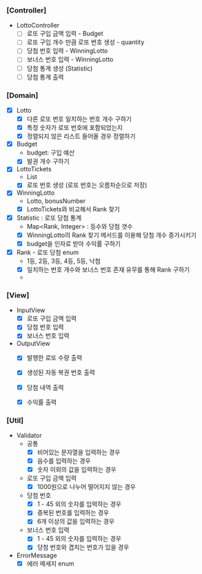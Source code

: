 ### [Controller]
- LottoController
  - [ ] 로또 구입 금액 입력 - Budget
  - [ ] 로또 구입 개수 만큼 로또 번호 생성 - quantity
  - [ ] 당첨 번호 입력 - WinningLotto
  - [ ] 보너스 번호 입력 - WinningLotto
  - [ ] 당첨 통계 생성 (Statistic)
  - [ ] 당첨 통계 출력

### [Domain]
- [x] Lotto 
  - [x] 다른 로또 번호 일치하는 번호 개수 구하기
  - [x] 특정 숫자가 로또 번호에 포함되었는지
  - [x] 정렬되지 않은 리스트 들어올 경우 정렬하기
- [x] Budget
  - budget: 구입 예산
  - [x] 발권 개수 구하기
- [x] LottoTickets
  - List<Lotto> 
  - [x] 로또 번호 생성 (로또 번호는 오름차순으로 저장)
- [x] WinningLotto
  - Lotto, bonusNumber
  - [x] LottoTickets와 비교해서 Rank 찾기
- [x] Statistic : 로또 당첨 통계
  - Map<Rank, Integer> : 등수와 당첨 갯수
  - [x] WinningLotto의 Rank 찾기 메서드를 이용해 당첨 개수 증가시키기
  - [x] budget을 인자로 받아 수익률 구하기
- [x] Rank - 로또 당첨 enum
  - 1등, 2등, 3등, 4등, 5등, 낙첨 
  - [x] 일치하는 번호 개수와 보너스 번호 존재 유무를 통해 Rank 구하기
  - 
### [View]
- InputView
  - [x] 로또 구입 금액 입력
  - [x] 당첨 번호 입력
  - [x] 보너스 번호 입력
- OutputView
  - [x] 발행한 로또 수량 출력
  - [x] 생성된 자동 복권 번호 출력
  - [x] 당첨 내역 출력
  - [x] 수익률 출력


### [Util]
- Validator
  - 공통
    - [x] 비어있는 문자열을 입력하는 경우
    - [x] 음수를 입력하는 경우
    - [x] 숫자 이외의 값을 입력하는 경우
  - 로또 구입 금액 입력
    - [x] 1000원으로 나누어 떨어지지 않는 경우
  - 당첨 번호 
    - [x] 1 - 45 외의 숫자를 입력하는 경우
    - [x] 중복된 번호를 입력하는 경우
    - [x] 6개 이상의 값을 입력하는 경우
  - 보너스 번호 입력
    - [x] 1 - 45 외의 숫자를 입력하는 경우
    - [x] 당첨 번호와 겹치는 번호가 있을 경우
- ErrorMessage
  - [x] 에러 메세지 enum